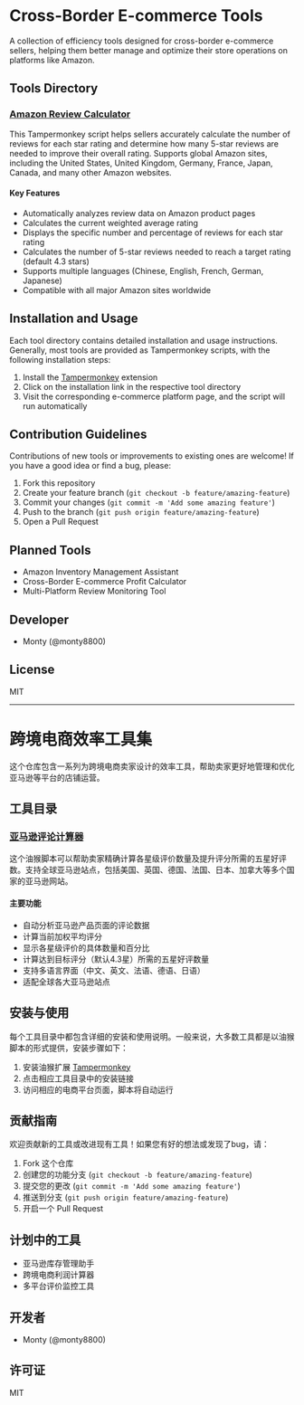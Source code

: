 # Cross-Border E-commerce Tools

A collection of efficiency tools designed for cross-border e-commerce sellers, helping them better manage and optimize their store operations on platforms like Amazon.

## Tools Directory

### [Amazon Review Calculator](./亚马逊差评计算器)

This Tampermonkey script helps sellers accurately calculate the number of reviews for each star rating and determine how many 5-star reviews are needed to improve their overall rating. Supports global Amazon sites, including the United States, United Kingdom, Germany, France, Japan, Canada, and many other Amazon websites.

#### Key Features

- Automatically analyzes review data on Amazon product pages
- Calculates the current weighted average rating
- Displays the specific number and percentage of reviews for each star rating
- Calculates the number of 5-star reviews needed to reach a target rating (default 4.3 stars)
- Supports multiple languages (Chinese, English, French, German, Japanese)
- Compatible with all major Amazon sites worldwide

## Installation and Usage

Each tool directory contains detailed installation and usage instructions. Generally, most tools are provided as Tampermonkey scripts, with the following installation steps:

1. Install the [Tampermonkey](https://www.tampermonkey.net/) extension
2. Click on the installation link in the respective tool directory
3. Visit the corresponding e-commerce platform page, and the script will run automatically

## Contribution Guidelines

Contributions of new tools or improvements to existing ones are welcome! If you have a good idea or find a bug, please:

1. Fork this repository
2. Create your feature branch (`git checkout -b feature/amazing-feature`)
3. Commit your changes (`git commit -m 'Add some amazing feature'`)
4. Push to the branch (`git push origin feature/amazing-feature`)
5. Open a Pull Request

## Planned Tools

- Amazon Inventory Management Assistant
- Cross-Border E-commerce Profit Calculator
- Multi-Platform Review Monitoring Tool

## Developer

- Monty (@monty8800)

## License

MIT

---

# 跨境电商效率工具集

这个仓库包含一系列为跨境电商卖家设计的效率工具，帮助卖家更好地管理和优化亚马逊等平台的店铺运营。

## 工具目录

### [亚马逊评论计算器](./亚马逊差评计算器)

这个油猴脚本可以帮助卖家精确计算各星级评价数量及提升评分所需的五星好评数。支持全球亚马逊站点，包括美国、英国、德国、法国、日本、加拿大等多个国家的亚马逊网站。

#### 主要功能

- 自动分析亚马逊产品页面的评论数据
- 计算当前加权平均评分
- 显示各星级评价的具体数量和百分比
- 计算达到目标评分（默认4.3星）所需的五星好评数量
- 支持多语言界面（中文、英文、法语、德语、日语）
- 适配全球各大亚马逊站点

## 安装与使用

每个工具目录中都包含详细的安装和使用说明。一般来说，大多数工具都是以油猴脚本的形式提供，安装步骤如下：

1. 安装油猴扩展 [Tampermonkey](https://www.tampermonkey.net/)
2. 点击相应工具目录中的安装链接
3. 访问相应的电商平台页面，脚本将自动运行

## 贡献指南

欢迎贡献新的工具或改进现有工具！如果您有好的想法或发现了bug，请：

1. Fork 这个仓库
2. 创建您的功能分支 (`git checkout -b feature/amazing-feature`)
3. 提交您的更改 (`git commit -m 'Add some amazing feature'`)
4. 推送到分支 (`git push origin feature/amazing-feature`)
5. 开启一个 Pull Request

## 计划中的工具

- 亚马逊库存管理助手
- 跨境电商利润计算器
- 多平台评价监控工具

## 开发者

- Monty (@monty8800)

## 许可证

MIT
